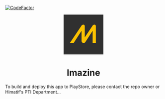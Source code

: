 [![CodeFactor](https://www.codefactor.io/repository/github/alvarodwi/imazine/badge)](https://www.codefactor.io/repository/github/alvarodwi/imazine)

<p align="center">
    <img src="app/src/main/ic_launcher-playstore.png" alt="Logo" width="128" height="128">
</p>
<h1 align="center">Imazine</h1>

To build and deploy this app to PlayStore, please contact the repo owner or Himatif's PTI Department...